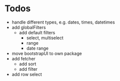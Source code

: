 # Todos

- handle different types, e.g. dates, times, datetimes
- add globalFilters
  - add default filters
    - select, multiselect
    - range
    - date range
- move bootstrapUI to own package
- add fetcher
  - add sort
  - add filter
- add row select
